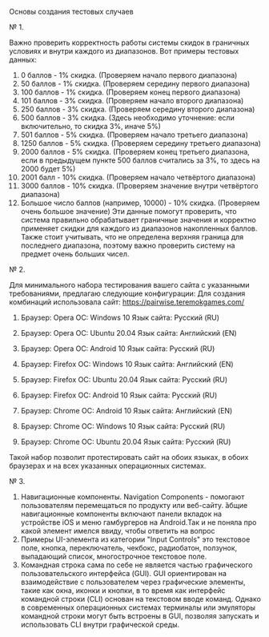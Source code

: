 Основы создания тестовых случаев

№ 1.

Важно проверить корректность работы системы скидок в граничных условиях и внутри каждого из диапазонов. Вот примеры тестовых данных:
1. 0 баллов - 1% скидка. (Проверяем начало первого диапазона)
2. 50 баллов - 1% скидка. (Проверяем середину первого диапазона)
3. 100 баллов - 1% скидка. (Проверяем конец первого диапазона)
4. 101 баллов - 3% скидка. (Проверяем начало второго диапазона)
5. 250 баллов - 3% скидка. (Проверяем середину второго диапазона)
6. 500 баллов - 3% скидка. (Здесь необходимо уточнение: если включительно, то скидка 3%, иначе 5%)
7. 501 баллов - 5% скидка. (Проверяем начало третьего диапазона)
8. 1250 баллов - 5% скидка. (Проверяем середину третьего диапазона)
9. 2000 баллов - 5% скидка. (Проверяем конец третьего диапазона, если в предыдущем пункте 500 баллов считались за 3%, то здесь на 2000 будет 5%)
10. 2001 балл - 10% скидка. (Проверяем начало четвёртого диапазона)
11. 3000 баллов - 10% скидка. (Проверяем значение внутри четвёртого диапазона)
12. Большое число баллов (например, 10000) - 10% скидка. (Проверяем очень большое значение)
Эти данные помогут проверить, что система правильно обрабатывает граничные значения и корректно применяет скидки для каждого из диапазонов накопленных баллов. Также стоит учитывать, что не определена верхняя граница для последнего диапазона, поэтому важно проверить систему на предмет очень больших чисел.

№ 2.

Для минимального набора тестирования вашего сайта с указанными требованиями, предлагаю следующие конфигурации:
Для создания комбинаций использовала сайт: https://pairwise.teremokgames.com/
	
1. Браузер: Opera
   ОС: Windows 10
   Язык сайта: Русский (RU)

2. Браузер: Opera
   ОС: Ubuntu 20.04
   Язык сайта: Английский (EN)

3. Браузер: Opera
   ОС: Android 10
   Язык сайта: Русский (RU)

4. Браузер: Firefox
   ОС: Windows 10
   Язык сайта: Английский (EN)

5. Браузер: Firefox
   ОС: Ubuntu 20.04
   Язык сайта: Русский (RU)

6. Браузер: Firefox
   ОС: Android 10
   Язык сайта: Русский (RU)


7. Браузер: Chrome
   ОС: Android 10
   Язык сайта: Английский (EN)

8. Браузер: Chrome
   ОС: Windows 10
   Язык сайта: Русский (RU)

9. Браузер: Chrome
   ОС: Ubuntu 20.04
   Язык сайта: Русский (RU)

Такой набор позволит протестировать сайт на обоих языках, в обоих браузерах и на всех указанных операционных системах.

№ 3.
1) Навигационные компоненты. Navigation Components - помогают пользователям перемещаться по продукту или веб-сайту. ȁбщие навигационные компоненты включают панели вкладок на устройстве iOS и меню гамбургеров на Android.Так и не поняла про какой элемент имелся ввиду, чтобы ответить на вопрос
2) Примеры UI-элемента из категории "Input Controls"  это текстовое поле, кнопка, переключатель, чекбокс, радиобатон, ползунок, выпадающий список, многострочное текстовое поле.
3) Командная строка сама по себе не является частью графического пользовательского интерфейса (GUI). GUI ориентирован на взаимодействие с пользователем через графические элементы, такие как окна, иконки и кнопки, в то время как интерфейс командной строки (CLI) основан на текстовом вводе команд. Однако в современных операционных системах терминалы или эмуляторы командной строки могут быть встроены в GUI, позволяя запускать и использовать CLI внутри графической среды.